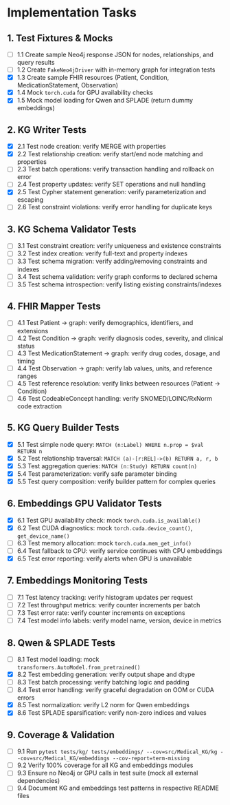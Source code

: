 # Implementation Tasks

## 1. Test Fixtures & Mocks

- [ ] 1.1 Create sample Neo4j response JSON for nodes, relationships, and query results
- [ ] 1.2 Create `FakeNeo4jDriver` with in-memory graph for integration tests
- [x] 1.3 Create sample FHIR resources (Patient, Condition, MedicationStatement, Observation)
- [x] 1.4 Mock `torch.cuda` for GPU availability checks
- [x] 1.5 Mock model loading for Qwen and SPLADE (return dummy embeddings)

## 2. KG Writer Tests

- [x] 2.1 Test node creation: verify MERGE with properties
- [x] 2.2 Test relationship creation: verify start/end node matching and properties
- [ ] 2.3 Test batch operations: verify transaction handling and rollback on error
- [ ] 2.4 Test property updates: verify SET operations and null handling
- [x] 2.5 Test Cypher statement generation: verify parameterization and escaping
- [ ] 2.6 Test constraint violations: verify error handling for duplicate keys

## 3. KG Schema Validator Tests

- [ ] 3.1 Test constraint creation: verify uniqueness and existence constraints
- [ ] 3.2 Test index creation: verify full-text and property indexes
- [ ] 3.3 Test schema migration: verify adding/removing constraints and indexes
- [ ] 3.4 Test schema validation: verify graph conforms to declared schema
- [ ] 3.5 Test schema introspection: verify listing existing constraints/indexes

## 4. FHIR Mapper Tests

- [ ] 4.1 Test Patient → graph: verify demographics, identifiers, and extensions
- [ ] 4.2 Test Condition → graph: verify diagnosis codes, severity, and clinical status
- [ ] 4.3 Test MedicationStatement → graph: verify drug codes, dosage, and timing
- [ ] 4.4 Test Observation → graph: verify lab values, units, and reference ranges
- [ ] 4.5 Test reference resolution: verify links between resources (Patient → Condition)
- [ ] 4.6 Test CodeableConcept handling: verify SNOMED/LOINC/RxNorm code extraction

## 5. KG Query Builder Tests

- [x] 5.1 Test simple node query: `MATCH (n:Label) WHERE n.prop = $val RETURN n`
- [x] 5.2 Test relationship traversal: `MATCH (a)-[r:REL]->(b) RETURN a, r, b`
- [x] 5.3 Test aggregation queries: `MATCH (n:Study) RETURN count(n)`
- [x] 5.4 Test parameterization: verify safe parameter binding
- [x] 5.5 Test query composition: verify builder pattern for complex queries

## 6. Embeddings GPU Validator Tests

- [x] 6.1 Test GPU availability check: mock `torch.cuda.is_available()`
- [x] 6.2 Test CUDA diagnostics: mock `torch.cuda.device_count()`, `get_device_name()`
- [ ] 6.3 Test memory allocation: mock `torch.cuda.mem_get_info()`
- [ ] 6.4 Test fallback to CPU: verify service continues with CPU embeddings
- [x] 6.5 Test error reporting: verify alerts when GPU is unavailable

## 7. Embeddings Monitoring Tests

- [ ] 7.1 Test latency tracking: verify histogram updates per request
- [ ] 7.2 Test throughput metrics: verify counter increments per batch
- [ ] 7.3 Test error rate: verify counter increments on exceptions
- [ ] 7.4 Test model info labels: verify model name, version, device in metrics

## 8. Qwen & SPLADE Tests

- [ ] 8.1 Test model loading: mock `transformers.AutoModel.from_pretrained()`
- [x] 8.2 Test embedding generation: verify output shape and dtype
- [ ] 8.3 Test batch processing: verify batching logic and padding
- [ ] 8.4 Test error handling: verify graceful degradation on OOM or CUDA errors
- [x] 8.5 Test normalization: verify L2 norm for Qwen embeddings
- [x] 8.6 Test SPLADE sparsification: verify non-zero indices and values

## 9. Coverage & Validation

- [ ] 9.1 Run `pytest tests/kg/ tests/embeddings/ --cov=src/Medical_KG/kg --cov=src/Medical_KG/embeddings --cov-report=term-missing`
- [ ] 9.2 Verify 100% coverage for all KG and embeddings modules
- [ ] 9.3 Ensure no Neo4j or GPU calls in test suite (mock all external dependencies)
- [ ] 9.4 Document KG and embeddings test patterns in respective README files

